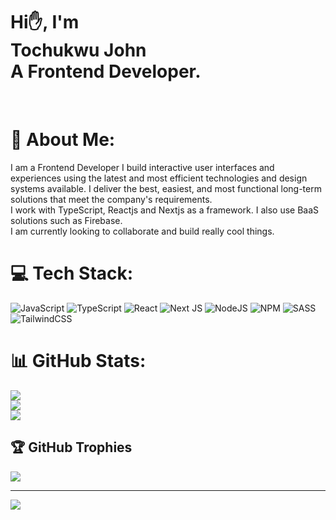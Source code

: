 <h1> Hi✋, I'm <br> Tochukwu John <br> A Frontend Developer. </h1> <br>

# 💫 About Me:
I am a Frontend Developer I build interactive user interfaces and experiences using the latest and most efficient technologies and design systems available. I deliver the best, easiest, and most functional long-term solutions that meet the company's requirements. <br/>
I work with TypeScript, Reactjs and Nextjs as a framework. I also use BaaS solutions such as Firebase. <br/>
I am currently looking to collaborate and build really cool things.

# 💻 Tech Stack:
![JavaScript](https://img.shields.io/badge/javascript-%23323330.svg?style=for-the-badge&logo=javascript&logoColor=%23F7DF1E)  ![TypeScript](https://img.shields.io/badge/typescript-%23007ACC.svg?style=for-the-badge&logo=typescript&logoColor=white)  ![React](https://img.shields.io/badge/react-%2320232a.svg?style=for-the-badge&logo=react&logoColor=%2361DAFB) ![Next JS](https://img.shields.io/badge/Next-black?style=for-the-badge&logo=next.js&logoColor=white) ![NodeJS](https://img.shields.io/badge/node.js-6DA55F?style=for-the-badge&logo=node.js&logoColor=white) ![NPM](https://img.shields.io/badge/NPM-%23000000.svg?style=for-the-badge&logo=npm&logoColor=white)  ![SASS](https://img.shields.io/badge/SASS-hotpink.svg?style=for-the-badge&logo=SASS&logoColor=white) ![TailwindCSS](https://img.shields.io/badge/tailwindcss-%2338B2AC.svg?style=for-the-badge&logo=tailwind-css&logoColor=white) 


# 📊 GitHub Stats:
![](https://github-readme-stats.vercel.app/api?username=Headbwoi&theme=dark&hide_border=false&include_all_commits=false&count_private=false)<br/>
![](https://github-readme-streak-stats.herokuapp.com/?user=Headbwoi&theme=dark&hide_border=false)<br/>
![](https://github-readme-stats.vercel.app/api/top-langs/?username=Headbwoi&theme=dark&hide_border=false&include_all_commits=false&count_private=false&layout=compact)

## 🏆 GitHub Trophies
![](https://github-profile-trophy.vercel.app/?username=Headbwoi&theme=radical&no-frame=false&no-bg=true&margin-w=4)

---
[![](https://visitcount.itsvg.in/api?id=Headbwoi&icon=0&color=1)](https://visitcount.itsvg.in)

